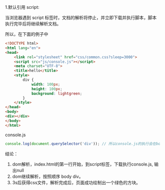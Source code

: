 1.默认引用 script:

<script type="text/javascript" src="x.min.js"></script>

当浏览器遇到 script 标签时，文档的解析将停止，并立即下载并执行脚本，脚本执行完毕后将继续解析文档。


所以，在下面的例子中

``````html
<!DOCTYPE html>
<html lang="en">
<head>
    <link rel="stylesheet" href="css/common.css?sleep=3000">
    <script src="js/console.js"></script>
    <meta charset="UTF-8">
    <title>hello</title>
    <style>
        div {
            width: 100px;
            height: 100px;
            background: lightgreen;
        }
    </style>
</head>
<body>
<div></div>
</body>
</html>
``````

console.js
``````js
console.log(document.querySelector('div')); // 所以console.js的执行会在body div解析前，于是一定会查询不到div元素，此时在控制台输出null


``````

结论：
1. dom解析，index.html的第一行开始，到script标签，下载执行console.js, 输出null
2. dom继续解析，按照顺序 body div。
3. 3s后获得css文件，解析完成后，页面成功绘制出一个绿色的方块。